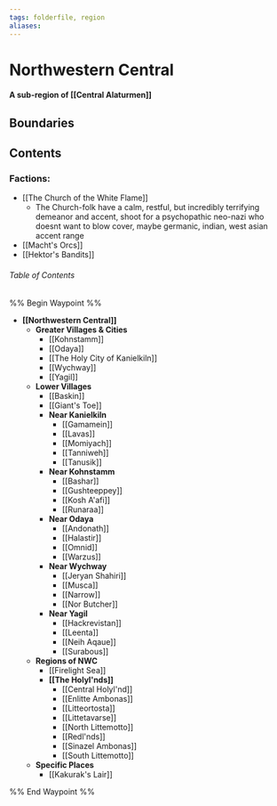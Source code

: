 ```yaml
---
tags: folderfile, region
aliases:
---
```

# Northwestern Central
#### A sub-region of [[Central Alaturmen]]
## Boundaries
## Contents
### Factions:
- [[The Church of the White Flame]]
	- The Church-folk have a calm, restful, but incredibly terrifying demeanor and accent, shoot for a psychopathic neo-nazi who doesnt want to blow cover, maybe germanic, indian, west asian accent range 
- [[Macht's Orcs]]
- [[Hektor's Bandits]]
###### Table of Contents
%% Begin Waypoint %%
- **[[Northwestern Central]]**
	- **Greater Villages & Cities**
		- [[Kohnstamm]]
		- [[Odaya]]
		- [[The Holy City of Kanielkiln]]
		- [[Wychway]]
		- [[Yagil]]
	- **Lower Villages**
		- [[Baskin]]
		- [[Giant's Toe]]
		- **Near Kanielkiln**
			- [[Gamamein]]
			- [[Lavas]]
			- [[Momiyach]]
			- [[Tanniweh]]
			- [[Tanusik]]
		- **Near Kohnstamm**
			- [[Bashar]]
			- [[Gushteeppey]]
			- [[Kosh A'afi]]
			- [[Runaraa]]
		- **Near Odaya**
			- [[Andonath]]
			- [[Halastir]]
			- [[Omnid]]
			- [[Warzus]]
		- **Near Wychway**
			- [[Jeryan Shahiri]]
			- [[Musca]]
			- [[Narrow]]
			- [[Nor Butcher]]
		- **Near Yagil**
			- [[Hackrevistan]]
			- [[Leenta]]
			- [[Neih Aqaue]]
			- [[Surabous]]
	- **Regions of NWC**
		- [[Firelight Sea]]
		- **[[The Holyl'nds]]**
			- [[Central Holyl'nd]]
			- [[Enlitte Ambonas]]
			- [[Litteortosta]]
			- [[Littetavarse]]
			- [[North Littemotto]]
			- [[Redl'nds]]
			- [[Sinazel Ambonas]]
			- [[South Littemotto]]
	- **Specific Places**
		- [[Kakurak's Lair]]

%% End Waypoint %%
